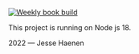 [![Weekly book build](https://github.com/jessefh/www/actions/workflows/book-build.yml/badge.svg)](https://github.com/jessefh/www/actions/workflows/book-build.yml)

This project is running on Node js 18.

2022 — Jesse Haenen
